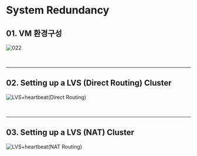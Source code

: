 # System Redundancy

## 01. VM 환경구성
![022](https://user-images.githubusercontent.com/42735894/177132377-c2f21694-3639-4178-b9b4-e95bd7194774.PNG)

<br>

----

## 02. Setting up a LVS (Direct Routing) Cluster 
![LVS+heartbeat(Direct Routing)](https://user-images.githubusercontent.com/42735894/177301559-23bd546d-2b87-444f-bc82-efd76294e4cd.png)


<br>

----

## 03. Setting up a LVS (NAT) Cluster 
![LVS+heartbeat(NAT Routing)](https://user-images.githubusercontent.com/42735894/177132827-3ada09fd-fcf6-43e9-939b-e10cb998aaa5.png)